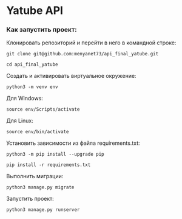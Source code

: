 # Yatube API
### Как запустить проект:

Клонировать репозиторий и перейти в него в командной строке:

```
git clone git@github.com:menyanet73/api_final_yatube.git
```

```
cd api_final_yatube
```

Cоздать и активировать виртуальное окружение:

```
python3 -m venv env
```
Для Windows:
```
source env/Scripts/activate  
```
Для Linux:
```
source env/bin/activate  
```

Установить зависимости из файла requirements.txt:

```
python3 -m pip install --upgrade pip
```

```
pip install -r requirements.txt
```

Выполнить миграции:

```
python3 manage.py migrate
```

Запустить проект:

```
python3 manage.py runserver
```